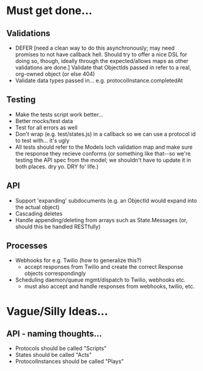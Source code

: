 # Must get done...

## Validations
* DEFER [need a clean way to do this asynchronously; may need promises to not have callback hell. Should try to offer a nice DSL for doing so, though, ideally through the expected/allows maps as other validations are done.] Validate that ObjectIds passed in refer to a real, org-owned object (or else 404)
* Validate data types passed in...  e.g. protocolInstance.completedAt


## Testing
* Make the tests script work better... 
* Better mocks/test data
* Test for all errors as well
* Don't wrap (e.g. test/states.js) in a callback so we can use a protocol id to test with... it's ugly
* All tests should refer to the Models loch validation map and make sure the response they recieve conforms (or something like that--so we're testing the API spec from the model; we shouldn't have to update it in both places. dry yo. DRY fo' life.)


## API
* Support 'expanding' subdocuments (e.g. an ObjectId would expand into the actual object)
* Cascading deletes
* Handle appending/deleting from arrays such as State.Messages (or, should this be handled RESTfully)

## Processes
* Webhooks for e.g. Twilio (how to generalize this?)
  * accept responses from Twilio and create the correct Response objects correspondingly
* Scheduling daemon/queue mgmt/dispatch to Twilio, webhooks etc.
  * must also accept and handle responses from webhooks, twilio, etc.


# Vague/Silly Ideas...

## API - naming thoughts...
* Protocols should be called "Scripts"
* States should be called "Acts"
* ProtocolInstances should be called "Plays" 

